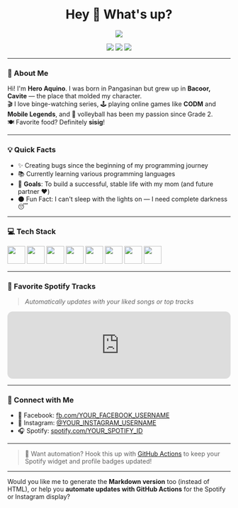 <!-- README.md -->

<h1 align="center">Hey 👋 What's up?</h1>

<p align="center">
  <img src="https://readme-typing-svg.herokuapp.com?color=36BCF7&size=24&lines=I'm+Hero+Aquino;Software+Enthusiast+%F0%9F%92%BB;Gamer+%F0%9F%8E%AE;Future+Full-Stack+Dev+%F0%9F%92%AA" />
</p>

<p align="center">
  <a href="https://facebook.com/YOUR_FACEBOOK_USERNAME" target="_blank"><img src="https://img.shields.io/badge/Facebook-1877F2?style=for-the-badge&logo=facebook&logoColor=white"/></a>
  <a href="https://instagram.com/YOUR_INSTAGRAM_USERNAME" target="_blank"><img src="https://img.shields.io/badge/Instagram-E4405F?style=for-the-badge&logo=instagram&logoColor=white"/></a>
  <a href="https://open.spotify.com/user/YOUR_SPOTIFY_ID" target="_blank"><img src="https://img.shields.io/badge/Spotify-1DB954?style=for-the-badge&logo=spotify&logoColor=white"/></a>
</p>

---

### 🧑 About Me

Hi! I'm **Hero Aquino**. I was born in Pangasinan but grew up in **Bacoor, Cavite** — the place that molded my character.  
🎬 I love binge-watching series, 🕹️ playing online games like **CODM** and **Mobile Legends**, and 🏐 volleyball has been my passion since Grade 2.  
🍽️ Favorite food? Definitely **sisig**!

---

### 💡 Quick Facts

- ✨ Creating bugs since the beginning of my programming journey  
- 📚 Currently learning various programming languages  
- 🎯 **Goals**: To build a successful, stable life with my mom (and future partner ❤️)  
- 🌑 Fun Fact: I can't sleep with the lights on — I need complete darkness 😴

---

### 💻 Tech Stack

<p align="left">
  <img src="https://cdn.jsdelivr.net/gh/devicons/devicon/icons/javascript/javascript-original.svg" height="40" />
  <img src="https://cdn.jsdelivr.net/gh/devicons/devicon/icons/typescript/typescript-original.svg" height="40" />
  <img src="https://cdn.jsdelivr.net/gh/devicons/devicon/icons/react/react-original.svg" height="40" />
  <img src="https://cdn.jsdelivr.net/gh/devicons/devicon/icons/nextjs/nextjs-original.svg" height="40" />
  <img src="https://cdn.jsdelivr.net/gh/devicons/devicon/icons/storybook/storybook-original.svg" height="40" />
  <img src="https://cdn.jsdelivr.net/gh/devicons/devicon/icons/nodejs/nodejs-original.svg" height="40" />
  <img src="https://cdn.jsdelivr.net/gh/devicons/devicon/icons/nestjs/nestjs-plain.svg" height="40" />
  <img src="https://cdn.jsdelivr.net/gh/devicons/devicon/icons/jest/jest-plain.svg" height="40" />
</p>

---

### 🎵 Favorite Spotify Tracks

> _*Automatically updates with your liked songs or top tracks*_

<div align="left">
  <iframe style="border-radius:12px" src="https://open.spotify.com/embed/user/YOUR_SPOTIFY_ID?utm_source=generator" width="100%" height="152" frameBorder="0" allowfullscreen="" allow="autoplay; clipboard-write; encrypted-media; fullscreen; picture-in-picture" loading="lazy"></iframe>
</div>

---

### 📲 Connect with Me

- 💙 Facebook: [fb.com/YOUR_FACEBOOK_USERNAME](https://www.facebook.com/hero.aquino.319)  
- 📸 Instagram: [@YOUR_INSTAGRAM_USERNAME](https://www.instagram.com/_yeong_ung__?igsh=MTBrcDEyeXBpM2lqbA==)  
- 🎧 Spotify: [spotify.com/YOUR_SPOTIFY_ID](https://open.spotify.com/track/1j15Ar0qGDzIR0v3CQv3JL?si=9Cc-864fTwuOWNoPJlPNIg
)

---

> 🔄 Want automation? Hook this up with [GitHub Actions](https://github.com/features/actions) to keep your Spotify widget and profile badges updated!

---

Would you like me to generate the **Markdown version** too (instead of HTML), or help you **automate updates with GitHub Actions** for the Spotify or Instagram display?
